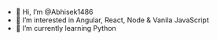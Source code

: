 - 👋 Hi, I’m @Abhisek1486
- 👀 I’m interested in Angular, React, Node & Vanila JavaScript
- 🌱 I’m currently learning Python
<!---
- 💞️ I’m looking to collaborate on ...
- 📫 How to reach me ...
--->

<!---
Abhisek1486/Abhisek1486 is a ✨ special ✨ repository because its `README.md` (this file) appears on your GitHub profile.
You can click the Preview link to take a look at your changes.
--->
